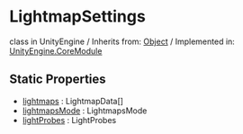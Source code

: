 # LightmapSettings
class in UnityEngine
 / Inherits from: <a href="https://docs.unity3d.com/6000.0/Documentation/ScriptReference/Object.html">Object</a> / Implemented in: <a href="https://docs.unity3d.com/6000.0/Documentation/ScriptReference/UnityEngine.CoreModule.html">UnityEngine.CoreModule</a>
## Static Properties
- <a href="https://docs.unity3d.com/6000.0/Documentation/ScriptReference/LightmapSettings-lightmaps.html">lightmaps</a> : LightmapData[]
- <a href="https://docs.unity3d.com/6000.0/Documentation/ScriptReference/LightmapSettings-lightmapsMode.html">lightmapsMode</a> : LightmapsMode
- <a href="https://docs.unity3d.com/6000.0/Documentation/ScriptReference/LightmapSettings-lightProbes.html">lightProbes</a> : LightProbes
